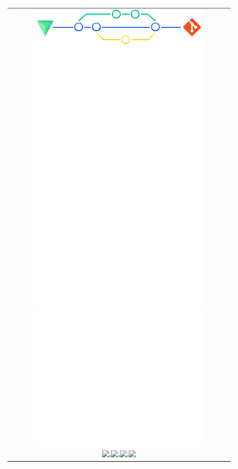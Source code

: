 <table style="width:100%;height:auto">
<!--  === === === === --><!-- <tr align="center" width="100%"><td> -->
<!-- Announments --> <!-- [ Unlocked: 2, Left: 15 ] -->
<!-- <h1></h1> --> <!-- FIND THE SECRET -->
<!-- <h2></h2> --> <!-- RECEIVE THE KEY -->
<!-- <h3></h3> --> <!-- UNLOCK THE PRICE -->
<!--  === === === === --><!-- </td></tr> -->
<tr><td align="center">
<a title="ZI" target="_self" href="https://github.com/z-shell/zi/">
  <img align="center" style="width:80%;height:auto" src="https://github.com/z-shell/.github/raw/main/profile/img/z_git.png" alt="ZI+GIT Logo" />
  </a>
  <a title="Z-Shell" target="_self" href="https://github.com/z-shell/">
    <img align="center" style="width:80%;height:auto" src="https://github.com/z-shell/.github/raw/main/metrics/metrics.svg?sanitize=true#gh-dark-mode-only" /><img align="center" style="width:80%;height:auto" src="https://github.com/z-shell/.github/raw/main/metrics/metrics.svg?sanitize=true#gh-light-mode-only" />
  </a>
  <img align="center" style="width:80%;height:auto" src="https://github.com/z-shell/.github/raw/main/metrics/plugin/followup/followup.svg?sanitize=true#gh-light-mode-only" />
  <a title="Z-Shell Projects" target="_self" href="https://github.com/orgs/z-shell/projects">
    <img align="center" style="width:80%;height:auto" src="https://github.com/z-shell/.github/raw/main/metrics/plugin/projects/projects.svg?sanitize=true#gh-light-mode-only" />
  </a>
  </td></tr><tr><td align="center">
  <a title="ZI WIKI" target="_self" href="https://github.com/z-shell/zw/">
    <img align="center" style="width:80%;height:auto" src="https://github.com/z-shell/.github/raw/main/metrics/plugin/pagespeed/detailed.svg?sanitize=true#gh-light-mode-only" />
  </a>
  </td></tr><tr><td align="center">
    <a title="Twitter" target="_self" href="https://twitter.com/zshell_zi/">
      <img align="center" style="width:80%;height:auto" src="https://github.com/z-shell/.github/raw/main/metrics/plugin/tweets/tweets.svg?sanitize=true#gh-light-mode-only" />
    </a>
    <a title="DEV" target="_self" href="https://dev.to/z-shell">
      <img align="center" style="width:80%;height:auto" src="https://github.com/z-shell/.github/raw/main/metrics/plugin/rss/dev.zshell.rss.svg?sanitize=true#gh-light-mode-only" />
    </a>
    <a title="DEV" target="_self" href="https://dev.to/tag/zsh">
      <img align="center" style="width:80%;height:auto" src="https://github.com/z-shell/.github/raw/main/metrics/plugin/rss/dev.tag.zsh.rss.svg?sanitize=true#gh-light-mode-only" />
    </a>
    </td></tr>
<!--    <tr><td align="center">
        <a title="ZI WIKI" target="_self" href="https://github.com/z-shell/zw/">
          <img src="https://repobeats.axiom.co/api/embed/22b5c20547922a367a07014324273061ca71a472.svg" width="80%" height="auto" />
        </a>
      </td>
    </tr> -->
    <tr><td align="center">
      <a href="https://github.com/z-shell/zi/">
        <img align="center" style="width:40%;height:auto" 
             src="https://github-readme-stats.vercel.app/api/pin/?username=z-shell&repo=zi&card_width=150&theme=github_dark" />
      </a>
      <a href="https://github.com/z-shell/zw/">
        <img align="center" style="width:40%;height:auto"
            src="https://github-readme-stats.vercel.app/api/pin/?username=z-shell&repo=zw&card_width=150&theme=github_dark" />
        </a>
        <a href="https://github.com/z-shell/community">
          <img align="center" style="width:40%;height:auto"
            src="https://github-readme-stats.vercel.app/api/pin/?username=z-shell&repo=community&card_width=150&theme=github_dark" />
        </a>
        <a href="https://github.com/z-shell/status/">
          <img align="center" style="width:40%;height:auto"
            src="https://github-readme-stats.vercel.app/api/pin/?username=z-shell&repo=status&card_width=150&theme=github_dark" />
        </a>
      </td></tr><tr><td align="center">
  <!--
  <h2 align="left">Internationalization and localization<h2>
      <a href="https://digitalclouds.crowdin.com/z-shell#languages">
        <img align="center" src="https://badges.awesome-crowdin.com/translation-200015146-2.png" alt="i18n" width="60%" height="auto" />
      </a>
  -->
<div align="center">
<!-- Updating Translatiuons -->
</div></td></tr>
</table>
